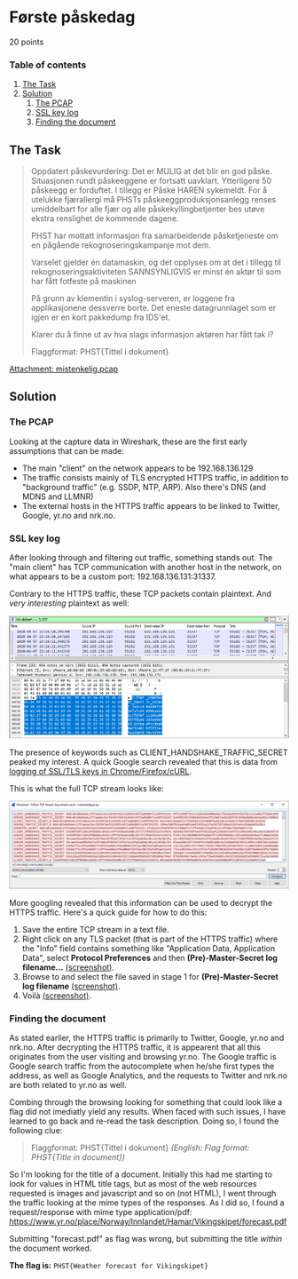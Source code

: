 # Første påskedag
20 points

### Table of contents
1. [The Task](#the-task)
2. [Solution](#solution)
	1. [The PCAP](#the-pcap)
	2. [SSL key log](#ssl-key-log)
	3. [Finding the document](#finding-the-document)

## The Task
>Oppdatert påskevurdering: Det er MULIG at det blir en god påske. Situasjonen rundt påskeeggene er fortsatt uavklart. Ytterligere 50 påskeegg er forduftet. I tillegg er Påske HAREN sykemeldt. For å utelukke fjærallergi må PHSTs påskeeggproduksjonsanlegg renses umiddelbart for alle fjær og alle påskekyllingbetjenter bes utøve ekstra renslighet de kommende dagene.
>
>PHST har mottatt informasjon fra samarbeidende påsketjeneste om en pågående rekognoseringskampanje mot dem.
>
>Varselet gjelder én datamaskin, og det opplyses om at det i tillegg til rekognoseringsaktiviteten SANNSYNLIGVIS er minst én aktør til som har fått fotfeste på maskinen
>
>På grunn av klementin i syslog-serveren, er loggene fra applikasjonene dessverre borte. Det eneste datagrunnlaget som er igjen er en kort pakkedump fra IDS'et.
>
>Klarer du å finne ut av hva slags informasjon aktøren har fått tak i?
>
>Flaggformat: PHST{Tittel i dokument}

[Attachment: mistenkelig.pcap](mistenkelig.pcap)

## Solution
### The PCAP
Looking at the capture data in Wireshark, these are the first early assumptions that can be made:
* The main "client" on the network appears to be 192.168.136.129
* The traffic consists mainly of TLS encrypted HTTPS traffic, in addition to "background traffic" (e.g. SSDP, NTP, ARP). Also there's DNS (and MDNS and LLMNR)
* The external hosts in the HTTPS traffic appears to be linked to Twitter, Google, yr.no and nrk.no.

### SSL key log
After looking through and filtering out traffic, something stands out. The "main client" has TCP communication with another host in the network, on what appears to be a custom port: 192.168.136.131:31337.

Contrary to the HTTPS traffic, these TCP packets contain plaintext. And *very interesting* plaintext as well:

![keytraffic.png](keytraffic.png?raw=true)

The presence of keywords such as CLIENT_HANDSHAKE_TRAFFIC_SECRET peaked my interest. A quick Google search revealed that this is data from [logging of SSL/TLS keys in Chrome/Firefox/cURL](https://developer.mozilla.org/en-US/docs/Mozilla/Projects/NSS/Key_Log_Format).

This is what the full TCP stream looks like:

![keytcpstream.png](keytcpstream.png?raw=true)

More googling revealed that this information can be used to decrypt the HTTPS traffic. Here's a quick guide for how to do this:
1. Save the entire TCP stream in a text file.
2. Right click on any TLS packet (that is part of the HTTPS traffic) where the "Info" field contains something like "Application Data, Application Data", select **Protocol Preferences** and then **(Pre)-Master-Secret log filename...** [(screenshot)](howto_decrypt_1.png).
3. Browse to and select the file saved in stage 1 for **(Pre)-Master-Secret log filename** [(screenshot)](howto_decrypt_2.png).
4. Voilà [(screenshot)](howto_decrypt_3.png).

### Finding the document
As stated earlier, the HTTPS traffic is primarily to Twitter, Google, yr.no and nrk.no. After decrypting the HTTPS traffic, it is appearent that all this originates from the user visiting and browsing yr.no. The Google traffic is Google search traffic from the autocomplete when he/she first types the address, as well as Google Analytics, and the requests to Twitter and nrk.no are both related to yr.no as well.

Combing through the browsing looking for something that could look like a flag did not imediatly yield any results. When faced with such issues, I have learned to go back and re-read the task description. Doing so, I found the following clue:
>Flaggformat: PHST{Tittel i dokument}
*(English: Flag format: PHST{Title in document})*

So I'm looking for the title of a document. Initially this had me starting to look for values in HTML title tags, but as most of the web resources requested is images and javascript and so on (not HTML), I went through the traffic looking at the mime types of the responses. As I did so, I found a request/response with mime type application/pdf: <https://www.yr.no/place/Norway/Innlandet/Hamar/Vikingskipet/forecast.pdf>

Submitting "forecast.pdf" as flag was wrong, but submitting the title *within* the document worked.

**The flag is:** `PHST{Weather forecast for Vikingskipet}`